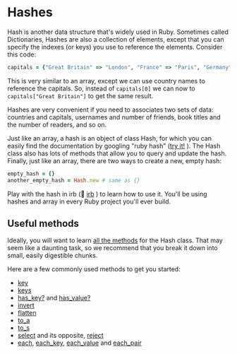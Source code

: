 # Hashes

Hash is another data structure that's widely used in Ruby. Sometimes called Dictionaries, Hashes are also a collection of elements, except that you can specify the indexes (or keys) you use to reference the elements. Consider this code:

````ruby
capitals = {"Great Britain" => "London", "France" => "Paris", "Germany" => "Berlin"}
````

This is very similar to an array, except we can use country names to reference the capitals. So, instead of `capitals[0]` we can now to `capitals["Great Britain"]` to get the same result.

Hashes are very convenient if you need to associates two sets of data: countries and capitals, usernames and number of friends, book titles and the number of readers, and so on.

Just like an array, a hash is an object of class Hash, for which you can easily find the documentation by googling "ruby hash" ([try it!](https://www.google.com/?q=ruby%20hash#q=ruby+hash) ). The Hash class also has lots of methods that allow you to query and update the hash. Finally, just like an array, there are two ways to create a new, empty hash:

````ruby
empty_hash = {}
another_empty_hash = Hash.new # same as {}
````

Play with the hash in irb (:pill:  [irb](https://github.com/makersacademy/course/blob/master/pills/irb.md) ) to learn how to use it. You'll be using hashes and array in every Ruby project you'll ever build.

## Useful methods

Ideally, you will want to learn [all the methods](http://ruby-doc.org/core-2.1.4/Hash.html) for the Hash class. That may seem like a daunting task, so we recommend that you break it down into small, easily digestible chunks. 

Here are a few commonly used methods to get you started:

- [key](http://ruby-doc.org/core-2.1.4/Hash.html#method-i-key)
- [keys](http://ruby-doc.org/core-2.1.4/Hash.html#method-i-keys)
- [has_key?](http://ruby-doc.org/core-2.1.4/Hash.html#method-i-has_key-3F) and [has_value?](http://ruby-doc.org/core-2.1.4/Hash.html#method-i-has_value-3F)
- [invert](http://ruby-doc.org/core-2.1.4/Hash.html#method-i-invert)
- [flatten](http://ruby-doc.org/core-2.1.4/Hash.html#method-i-flatten)
- [to_a](http://ruby-doc.org/core-2.1.4/Hash.html#method-i-to_a)
- [to_s](http://ruby-doc.org/core-2.1.4/Hash.html#method-i-to_s)
- [select](http://ruby-doc.org/core-2.1.4/Hash.html#method-i-select) and its opposite, [reject](http://ruby-doc.org/core-2.1.4/Hash.html#method-i-reject)
- [each](http://ruby-doc.org/core-2.1.4/Hash.html#method-i-each), [each_key](http://ruby-doc.org/core-2.1.4/Hash.html#method-i-each_key), [each_value](http://ruby-doc.org/core-2.1.4/Hash.html#method-i-each_value) and [each_pair](http://ruby-doc.org/core-2.1.4/Hash.html#method-i-each_pair)
